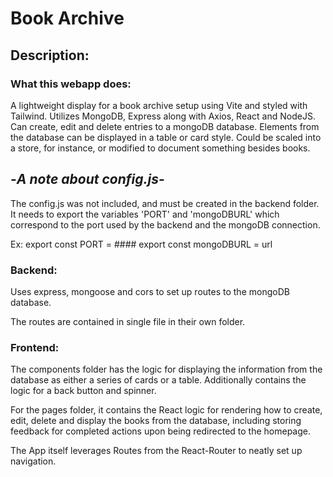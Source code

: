 # Book Archive

## Description:
### What this webapp does:
A lightweight display for a book archive setup using Vite and styled with Tailwind. Utilizes MongoDB, Express along with Axios, React and NodeJS. Can create, edit and delete entries to a mongoDB database. Elements from the database can be displayed in a table or card style. Could be scaled into a store, for instance, or modified to document something besides books.

## -*A note about config.js*-
The config.js was not included, and must be created in the backend folder. It needs to export the variables 'PORT' and 'mongoDBURL' which correspond to the port used by the backend and the mongoDB connection.

Ex:
export const PORT = ####
export const mongoDBURL = url

### Backend:
Uses express, mongoose and cors to set up routes to the mongoDB database.

The routes are contained in single file in their own folder.

### Frontend:
The components folder has the logic for displaying the information from the database as either a series of cards or a table.
Additionally contains the logic for a back button and spinner.

For the pages folder, it contains the React logic for rendering how to create, edit, delete and display the books from the database, including storing feedback for completed actions upon being redirected to the homepage.

The App itself leverages Routes from the React-Router to neatly set up navigation.